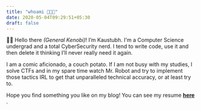 ```yaml
---
title: "whoami 🧑🏻‍💻"
date: 2020-05-04T09:29:51+05:30
draft: false
---
```


👋🏻 Hello there *(General Kenobi)*! I’m Kaustubh. I'm a Computer Science undergrad and a total CyberSecurity nerd. I tend to write code, use it and then delete it thinking I’ll never really need it again.

I am a comic aficionado, a couch potato. If I am not busy with my studies, I solve CTFs and in my spare time watch Mr. Robot and try to implement those tactics IRL to get that unparalleled technical accuracy, or at least try to.

Hope you find something you like on my blog! You can see my resume <b> [here](/Resumev13.pdf) </b> .

